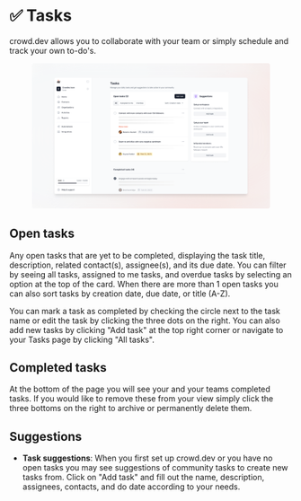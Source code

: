 # ✅ Tasks

crowd.dev allows you to collaborate with your team or simply schedule and track your own to-do's.

<figure><img src="../.gitbook/assets/docs-tasks.png" alt=""><figcaption></figcaption></figure>

## Open tasks

Any open tasks that are yet to be completed, displaying the task title, description, related contact(s), assignee(s), and its due date. You can filter by seeing all tasks, assigned to me tasks, and overdue tasks by selecting an option at the top of the card. When there are more than 1 open tasks you can also sort tasks by creation date, due date, or title (A-Z).

You can mark a task as completed by checking the circle next to the task name or edit the task by clicking the three dots on the right. You can also add new tasks by clicking "Add task" at the top right corner or navigate to your Tasks page by clicking "All tasks".

## Completed tasks

At the bottom of the page you will see your and your teams completed tasks. If you would like to remove these from your view simply click the three bottoms on the right to archive or permanently delete them.

## Suggestions

* **Task suggestions**: When you first set up crowd.dev or you have no open tasks you may see suggestions of community tasks to create new tasks from. Click on "Add task" and fill out the name, description, assignees, contacts, and do date according to your needs.
